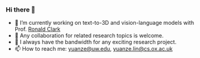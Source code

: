 ### Hi there 👋

- 🔭 I’m currently working on text-to-3D and vision-language models with Prof. [Ronald Clark](https://www.cs.ox.ac.uk/people/ronald.clark/)
- 🌱 Any collaboration for related research topics is welcome.
- 👯 I always have the bandwidth for any exciting research project.
- 📫 How to reach me: yuanze@uw.edu, yuanze.lin@cs.ox.ac.uk
